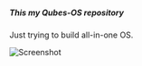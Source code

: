 ##### This my Qubes-OS repository

Just trying to build all-in-one OS.

![Screenshot](https://github.com/c4tzz/qubes-os/blob/master/2019-09-18-165627_1366x768_scrot.png)
